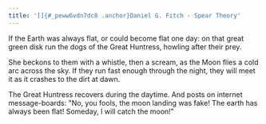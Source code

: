 ```yaml
---
title: '[]{#_peww6vdn7dc8 .anchor}Daniel G. Fitch - Spear Theory'
---
```


If the Earth was always flat, or could become flat one day: on that
great green disk run the dogs of the Great Huntress, howling after their
prey.

She beckons to them with a whistle, then a scream, as the Moon flies a
cold arc across the sky. If they run fast enough through the night, they
will meet it as it crashes to the dirt at dawn.

The Great Huntress recovers during the daytime. And posts on internet
message-boards: "No, you fools, the moon landing was fake! The earth has
always been flat! Someday, I will catch the moon!"
